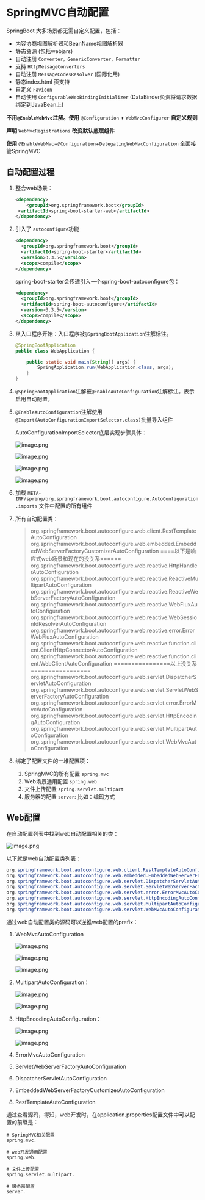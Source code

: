 # SpringMVC自动配置

SpringBoot 大多场景都无需自定义配置，包括：

- 内容协商视图解析器和BeanName视图解析器
- 静态资源 (包括webjars)
- 自动注册 `Converter，GenericConverter，Formatter `
- 支持 `HttpMessageConverters` 
- 自动注册 `MessageCodesResolver` (国际化用)
- 静态index.html 页支持
- 自定义 `Favicon`  
- 自动使用 `ConfigurableWebBindingInitializer` (DataBinder负责将请求数据绑定到JavaBean上)

**不用`@EnableWebMvc`注解。使用** `@Configuration` **+** `WebMvcConfigurer` **自定义规则**

**声明** `WebMvcRegistrations` **改变默认底层组件**

**使用** `@EnableWebMvc`+`@Configuration`+`DelegatingWebMvcConfiguration` 全面接管SpringMVC

## 自动配置过程

1. 整合web场景：

   ```xml
   <dependency>
       <groupId>org.springframework.boot</groupId>
   	<artifactId>spring-boot-starter-web</artifactId>
   </dependency>
   ```

2. 引入了 `autoconfigure`功能

   ```xml
   <dependency>
     <groupId>org.springframework.boot</groupId>
     <artifactId>spring-boot-starter</artifactId>
     <version>3.3.5</version>
     <scope>compile</scope>
   </dependency>
   ```

   spring-boot-starter会传递引入一个spring-boot-autoconfigure包：

   ```xml
   <dependency>
     <groupId>org.springframework.boot</groupId>
     <artifactId>spring-boot-autoconfigure</artifactId>
     <version>3.3.5</version>
     <scope>compile</scope>
   </dependency>
   ```

3. 从入口程序开始：入口程序被`@SpringBootApplication`注解标注。

   ```java
   @SpringBootApplication
   public class WebApplication {
   
       public static void main(String[] args) {
           SpringApplication.run(WebApplication.class, args);
       }
   }
   ```

4. `@SpringBootApplication`注解被`@EnableAutoConfiguration`注解标注。表示启用自动配置。

5. `@EnableAutoConfiguration`注解使用`@Import(AutoConfigurationImportSelector.class)`批量导入组件

   AutoConfigurationImportSelector底层实现步骤具体：

   ![image.png](https://fastly.jsdelivr.net/gh/LetengZzz/img@main/tc2/img202411252109113.png)

   ![image.png](https://fastly.jsdelivr.net/gh/LetengZzz/img@main/tc2/img202411252109257.png)

   ![image.png](https://fastly.jsdelivr.net/gh/LetengZzz/img@main/tc2/img202411252109426.png)

   ![image.png](https://fastly.jsdelivr.net/gh/LetengZzz/img@main/tc2/img202411252109345.png)

6. 加载 `META-INF/spring/org.springframework.boot.autoconfigure.AutoConfiguration.imports` 文件中配置的所有组件

7. 所有自动配置类：

   > org.springframework.boot.autoconfigure.web.client.RestTemplateAutoConfiguration
   > org.springframework.boot.autoconfigure.web.embedded.EmbeddedWebServerFactoryCustomizerAutoConfiguration
   > ====以下是响应式web场景和现在的没关系======
   > org.springframework.boot.autoconfigure.web.reactive.HttpHandlerAutoConfiguration
   > org.springframework.boot.autoconfigure.web.reactive.ReactiveMultipartAutoConfiguration
   > org.springframework.boot.autoconfigure.web.reactive.ReactiveWebServerFactoryAutoConfiguration
   > org.springframework.boot.autoconfigure.web.reactive.WebFluxAutoConfiguration
   > org.springframework.boot.autoconfigure.web.reactive.WebSessionIdResolverAutoConfiguration
   > org.springframework.boot.autoconfigure.web.reactive.error.ErrorWebFluxAutoConfiguration
   > org.springframework.boot.autoconfigure.web.reactive.function.client.ClientHttpConnectorAutoConfiguration
   > org.springframework.boot.autoconfigure.web.reactive.function.client.WebClientAutoConfiguration
   > ================以上没关系=================
   > org.springframework.boot.autoconfigure.web.servlet.DispatcherServletAutoConfiguration
   > org.springframework.boot.autoconfigure.web.servlet.ServletWebServerFactoryAutoConfiguration
   > org.springframework.boot.autoconfigure.web.servlet.error.ErrorMvcAutoConfiguration
   > org.springframework.boot.autoconfigure.web.servlet.HttpEncodingAutoConfiguration
   > org.springframework.boot.autoconfigure.web.servlet.MultipartAutoConfiguration
   > org.springframework.boot.autoconfigure.web.servlet.WebMvcAutoConfiguration

8. 绑定了配置文件的一堆配置项：

   1. SpringMVC的所有配置 `spring.mvc`
   2. Web场景通用配置 `spring.web`
   3. 文件上传配置 `spring.servlet.multipart`
   4. 服务器的配置 `server`: 比如：编码方式

## Web配置

在自动配置列表中找到web自动配置相关的类：

![image.png](https://fastly.jsdelivr.net/gh/LetengZzz/img@main/tc2/img202411252123043.png)

以下就是web自动配置类列表：

```java
org.springframework.boot.autoconfigure.web.client.RestTemplateAutoConfiguration
org.springframework.boot.autoconfigure.web.embedded.EmbeddedWebServerFactoryCustomizerAutoConfiguration
org.springframework.boot.autoconfigure.web.servlet.DispatcherServletAutoConfiguration
org.springframework.boot.autoconfigure.web.servlet.ServletWebServerFactoryAutoConfiguration
org.springframework.boot.autoconfigure.web.servlet.error.ErrorMvcAutoConfiguration
org.springframework.boot.autoconfigure.web.servlet.HttpEncodingAutoConfiguration
org.springframework.boot.autoconfigure.web.servlet.MultipartAutoConfiguration
org.springframework.boot.autoconfigure.web.servlet.WebMvcAutoConfiguration
```

通过web自动配置类的源码可以逆推web配置的prefix：

1. WebMvcAutoConfiguration

   ![image.png](https://fastly.jsdelivr.net/gh/LetengZzz/img@main/tc2/img202411252128302.png)

   ![image.png](https://fastly.jsdelivr.net/gh/LetengZzz/img@main/tc2/img202411252128835.png)

   ![image.png](https://cdn.nlark.com/yuque/0/2024/png/21376908/1729847268539-715a377a-ecb9-48fc-ad58-9194d23b7cdf.png?x-oss-process=image%2Fformat%2Cwebp)

2. MultipartAutoConfiguration：

   ![image.png](https://fastly.jsdelivr.net/gh/LetengZzz/img@main/tc2/img202411252128566.png)

   ![image.png](https://fastly.jsdelivr.net/gh/LetengZzz/img@main/tc2/img202411252129369.png)

3. HttpEncodingAutoConfiguration：

   ![image.png](https://fastly.jsdelivr.net/gh/LetengZzz/img@main/tc2/img202411252129852.png)

   ![image.png](https://fastly.jsdelivr.net/gh/LetengZzz/img@main/tc2/img202411252129717.png)

4. ErrorMvcAutoConfiguration

5. ServletWebServerFactoryAutoConfiguration

6. DispatcherServletAutoConfiguration

7. EmbeddedWebServerFactoryCustomizerAutoConfiguration

8. RestTemplateAutoConfiguration

通过查看源码，得知，web开发时，在application.properties配置文件中可以配置的前缀是：

```properties
# SpringMVC相关配置
spring.mvc.

# web开发通用配置
spring.web.

# 文件上传配置
spring.servlet.multipart.

# 服务器配置
server.
```
